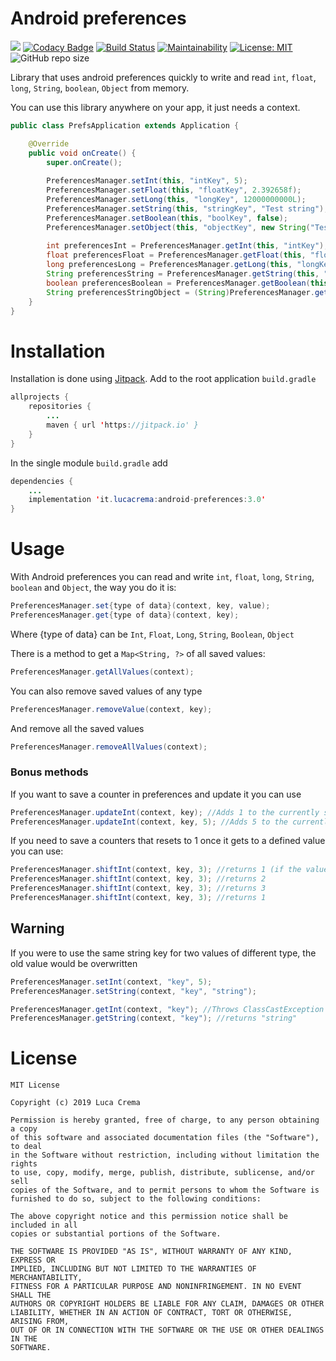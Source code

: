 # Android preferences
[![](https://jitpack.io/v/CremaLuca/android-preferences.svg)](https://jitpack.io/#CremaLuca/android-preferences)
[![Codacy Badge](https://api.codacy.com/project/badge/Grade/5ffe7ceded4c440baf76cd9cfb3199df)](https://www.codacy.com/manual/CremaLuca/android-preferences?utm_source=github.com&amp;utm_medium=referral&amp;utm_content=CremaLuca/android-preferences&amp;utm_campaign=Badge_Grade)
[![Build Status](https://travis-ci.org/CremaLuca/android-preferences.svg?branch=master)](https://travis-ci.org/CremaLuca/android-preferences)
[![Maintainability](https://api.codeclimate.com/v1/badges/7573e56874c27755d8c5/maintainability)](https://codeclimate.com/github/CremaLuca/android-preferences/maintainability)
[![License: MIT](https://img.shields.io/badge/License-MIT-yellow.svg)](https://opensource.org/licenses/MIT)
![GitHub repo size](https://img.shields.io/github/repo-size/CremaLuca/android-preferences)

Library that uses android preferences quickly to write and read `int`, `float`, `long`, `String`, `boolean`, `Object` from memory.

You can use this library anywhere on your app, it just needs a context.
```Java
public class PrefsApplication extends Application {

    @Override
    public void onCreate() {
        super.onCreate();
        
        PreferencesManager.setInt(this, "intKey", 5);
        PreferencesManager.setFloat(this, "floatKey", 2.392658f);
        PreferencesManager.setLong(this, "longKey", 12000000000L);
        PreferencesManager.setString(this, "stringKey", "Test string");
        PreferencesManager.setBoolean(this, "boolKey", false);
        PreferencesManager.setObject(this, "objectKey", new String("Test object"));
        
        int preferencesInt = PreferencesManager.getInt(this, "intKey");
        float preferencesFloat = PreferencesManager.getFloat(this, "floatKey");
        long preferencesLong = PreferencesManager.getLong(this, "longKey");
        String preferencesString = PreferencesManager.getString(this, "stringKey");
        boolean preferencesBoolean = PreferencesManager.getBoolean(this, "boolKey");
        String preferencesStringObject = (String)PreferencesManager.getObject(this, "objectKey");
    }
}
```

# Installation
Installation is done using [Jitpack](https://jitpack.io). Add to the root application `build.gradle`
```Java
allprojects {
    repositories {
        ...
        maven { url 'https://jitpack.io' }
    }
}
```
In the single module `build.gradle` add
```Java
dependencies {
    ...
    implementation 'it.lucacrema:android-preferences:3.0'
}
```

# Usage
With Android preferences you can read and write `int`, `float`, `long`, `String`, `boolean` and `Object`, the way you do it is:
```Java
PreferencesManager.set{type of data}(context, key, value);
PreferencesManager.get{type of data}(context, key);
```
Where {type of data} can be `Int`, `Float`, `Long`, `String`, `Boolean`, `Object`

There is a method to get a `Map<String, ?>` of all saved values:
```Java
PreferencesManager.getAllValues(context);
```

You can also remove saved values of any type
```Java
PreferencesManager.removeValue(context, key);
```
And remove all the saved values
```Java
PreferencesManager.removeAllValues(context);
```

### Bonus methods
If you want to save a counter in preferences and update it you can use
```Java
PreferencesManager.updateInt(context, key); //Adds 1 to the currently saved value
PreferencesManager.updateInt(context, key, 5); //Adds 5 to the currently saved value
```
If you need to save a counters that resets to 1 once it gets to a defined value you can use:
```Java
PreferencesManager.shiftInt(context, key, 3); //returns 1 (if the value was empty)
PreferencesManager.shiftInt(context, key, 3); //returns 2
PreferencesManager.shiftInt(context, key, 3); //returns 3
PreferencesManager.shiftInt(context, key, 3); //returns 1
```

## Warning
If you were to use the same string key for two values of different type, the old value would be overwritten
```Java
PreferencesManager.setInt(context, "key", 5);
PreferencesManager.setString(context, "key", "string");

PreferencesManager.getInt(context, "key"); //Throws ClassCastException
PreferencesManager.getString(context, "key"); //returns "string"
```

# License

```
MIT License

Copyright (c) 2019 Luca Crema

Permission is hereby granted, free of charge, to any person obtaining a copy
of this software and associated documentation files (the "Software"), to deal
in the Software without restriction, including without limitation the rights
to use, copy, modify, merge, publish, distribute, sublicense, and/or sell
copies of the Software, and to permit persons to whom the Software is
furnished to do so, subject to the following conditions:

The above copyright notice and this permission notice shall be included in all
copies or substantial portions of the Software.

THE SOFTWARE IS PROVIDED "AS IS", WITHOUT WARRANTY OF ANY KIND, EXPRESS OR
IMPLIED, INCLUDING BUT NOT LIMITED TO THE WARRANTIES OF MERCHANTABILITY,
FITNESS FOR A PARTICULAR PURPOSE AND NONINFRINGEMENT. IN NO EVENT SHALL THE
AUTHORS OR COPYRIGHT HOLDERS BE LIABLE FOR ANY CLAIM, DAMAGES OR OTHER
LIABILITY, WHETHER IN AN ACTION OF CONTRACT, TORT OR OTHERWISE, ARISING FROM,
OUT OF OR IN CONNECTION WITH THE SOFTWARE OR THE USE OR OTHER DEALINGS IN THE
SOFTWARE.
```
